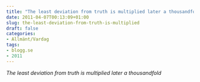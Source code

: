 ```yaml
---
title: "The least deviation from truth is multiplied later a thousandfold"
date: 2011-04-07T00:13:09+01:00
slug: the-least-deviation-from-truth-is-multiplied
draft: false
categories:
- Allmänt/Vardag
tags:
- blogg.se
- 2011
---
```

_The least deviation from truth is multiplied later a thousandfold_
